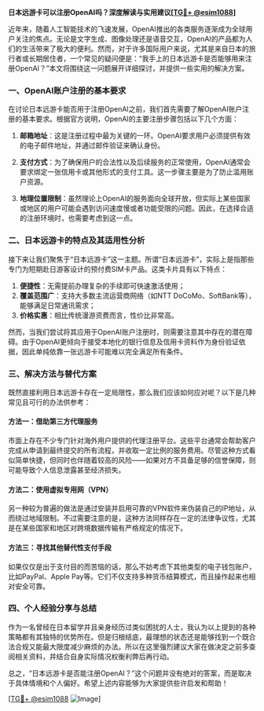 **日本远游卡可以注册OpenAI吗？深度解读与实用建议[[TG💪+ @esim1088](https://t.me/s/esim1088)]**

近年来，随着人工智能技术的飞速发展，OpenAI推出的各类服务逐渐成为全球用户关注的焦点。无论是文字生成、图像处理还是语音交互，OpenAI的产品都为人们的生活带来了极大的便利。然而，对于许多国际用户来说，尤其是来自日本的旅行者或长期居住者，一个常见的疑问便是：“我手上的日本远游卡是否能够用来注册OpenAI？”本文将围绕这一问题展开详细探讨，并提供一些实用的解决方案。

### 一、OpenAI账户注册的基本要求

在讨论日本远游卡能否用于注册OpenAI之前，我们首先需要了解OpenAI账户注册的基本要求。根据官方说明，OpenAI的主要注册步骤包括以下几个方面：

1. **邮箱地址**：这是注册过程中最为关键的一环。OpenAI要求用户必须提供有效的电子邮件地址，并通过邮件验证来确认身份。
   
2. **支付方式**：为了确保用户的合法性以及后续服务的正常使用，OpenAI通常会要求绑定一张信用卡或其他形式的支付工具。这一步骤主要是为了防止滥用账户资源。

3. **地理位置限制**：虽然理论上OpenAI的服务面向全球开放，但实际上某些国家或地区的用户可能会遇到访问速度慢或者功能受限的问题。因此，在选择合适的注册环境时，也需要考虑到这一点。

### 二、日本远游卡的特点及其适用性分析

接下来让我们聚焦于“日本远游卡”这一主题。所谓“日本远游卡”，实际上是指那些专门为短期赴日游客设计的预付费SIM卡产品。这类卡片具有以下特点：

1. **便捷性**：无需提前办理复杂的手续即可快速激活使用；
2. **覆盖范围广**：支持大多数主流运营商网络（如NTT DoCoMo、SoftBank等），能够满足日常通讯需求；
3. **价格实惠**：相比传统漫游资费而言，性价比非常高。

然而，当我们尝试将其应用于OpenAI账户注册时，则需要注意其中存在的潜在障碍。由于OpenAI更倾向于接受本地化的银行信息及信用卡资料作为身份验证依据，因此单纯依靠一张远游卡可能难以完全满足所有条件。

### 三、解决方法与替代方案

既然直接利用日本远游卡存在一定局限性，那么我们应该如何应对呢？以下是几种常见且可行的办法供参考：

#### 方法一：借助第三方代理服务
市面上存在不少专门针对海外用户提供的代理注册平台。这些平台通常会帮助客户完成从申请到最终提交的所有流程，并收取一定比例的服务费用。尽管这种方式看似简单快捷，但同时也伴随着较高的风险——如果对方不具备足够的信誉保障，则可能导致个人信息泄露甚至经济损失。

#### 方法二：使用虚拟专用网（VPN）
另一种较为普遍的做法是通过安装并启用可靠的VPN软件来伪装自己的IP地址，从而绕过地域限制。不过需要注意的是，这种方法同样存在一定的法律争议性，尤其是在某些国家和地区对跨境数据传输有严格规定的情况下。

#### 方法三：寻找其他替代性支付手段
如果仅仅是出于支付目的而苦恼的话，那么不妨考虑下其他类型的电子钱包账户，比如PayPal、Apple Pay等。它们不仅支持多种货币结算模式，而且操作起来也相对安全可靠。

### 四、个人经验分享与总结

作为一名曾经在日本留学并且亲身经历过类似困扰的人士，我认为以上提到的各种策略都有其独特的优势所在。但是归根结底，最理想的状态还是能够找到一个既合法合规又能最大限度减少麻烦的办法。所以在这里强烈建议大家在做决定之前多查阅相关资料，并结合自身实际情况权衡利弊后再行动。

总之，“日本远游卡是否能注册OpenAI？”这个问题并没有绝对的答案，而是取决于具体情境和个人偏好。希望上述内容能够为大家提供些许启发和帮助！

[[TG💪+ @esim1088](https://t.me/s/esim1088) ![Image](https://i.postimg.cc/4NQfJmqS/Snipaste-2025-05-13-00-14-12.png)]